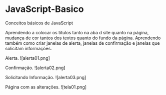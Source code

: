 # JavaScript-Basico
 Conceitos básicos de JavaScript

 Aprendendo a colocar os titulos tanto na aba d site quanto na página, mudança de cor tantos dos textos quanto do fundo da página. Aprendendo também como criar janelas de alerta, janelas de confirmação e janelas que solicitam informações.

 Alerta.
 ![alerta01.png]

 Confirmação.
 ![alerta02.png]

 Solicitando Informação.
 ![alerta03.png]

 Página com as alterações.
 ![tela01.png]